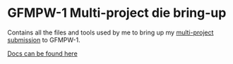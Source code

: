 # GFMPW-1 Multi-project die bring-up

Contains all the files and tools used by me to bring up my [multi-project submission](https://github.com/AvalonSemiconductors/gfmpw1-multi) to GFMPW-1.

[Docs can be found here](https://avalonsemiconductors.github.io/GFMPW-1-MULTI/index.html)
